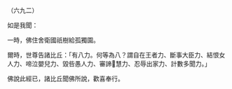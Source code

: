 （六九二）

如是我聞：

一時，佛住舍衛國祇樹給孤獨園。

爾時，世尊告諸比丘：「有八力。何等為八？謂自在王者力、斷事大臣力、結恨女人力、啼泣嬰兒力、毀呰愚人力、審諦𭶑慧力、忍辱出家力、計數多聞力。」

佛說此經已，諸比丘聞佛所說，歡喜奉行。



